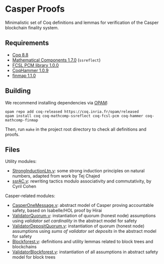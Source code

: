 Casper Proofs
=============

Minimalistic set of Coq definitions and lemmas for verification of the Casper blockchain finality system.

Requirements
------------

* [Coq 8.8](https://coq.inria.fr)
* [Mathematical Components 1.7.0](http://math-comp.github.io/math-comp/) (`ssreflect`)
* [FCSL PCM library 1.0.0](https://github.com/imdea-software/fcsl-pcm)
* [CoqHammer 1.0.9](https://github.com/lukaszcz/coqhammer)
* [finmap 1.1.0](https://github.com/math-comp/finmap)

Building
--------

We recommend installing dependencies via [OPAM](http://opam.ocaml.org/doc/Install.html):

```
opam repo add coq-released https://coq.inria.fr/opam/released
opam install coq coq-mathcomp-ssreflect coq-fcsl-pcm coq-hammer coq-mathcomp-finmap
```

Then, run `make` in the project root directory to check all definitions and proofs.


Files
------

Utility modules:

- [StrongInductionLtn.v](Core/StrongInductionLtn.v): some strong induction principles on natural numbers, adapted from work by Tej Chajed
- [ssrAC.v](Core/ssrAC.v): rewriting tactics modulo associativity and commutativity, by Cyril Cohen

Casper-related modules:

- [CasperOneMessage.v](Core/CasperOneMessage.v): abstract model of Casper proving accountable safety, based on Isabelle/HOL proof by Hirai
- [ValidatorQuorum.v](Core/ValidatorQuorum.v): instantiation of quorum (honest node) assumptions using _validator set cardinality_ in the abstract model for safety
- [ValidatorDepositQuorum.v](Core/ValidatorDepositQuorum.v): instantiation of quorum (honest node) assumptions using _sums of validator set deposits_ in the abstract model for safety
- [Blockforest.v](Core/Blockforest.v): definitions and utility lemmas related to block trees and blockchains
- [ValidatorBlockforest.v](Core/ValidatorBlockforest.v): instantiation of all assumptions in abstract safety model for block trees
